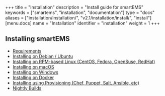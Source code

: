 +++
title = "Installation"
description = "Install guide for smartEMS"
keywords = ["smartems", "installation", "documentation"]
type = "docs"
aliases = ["installation/installation/", "v2.1/installation/install/", "install"]
[menu.docs]
name = "Installation"
identifier = "installation"
weight = 1
+++

## Installing smartEMS

- [Requirements](requirements)
- [Installing on Debian / Ubuntu](debian)
- [Installing on RPM-based Linux (CentOS, Fedora, OpenSuse, RedHat)](rpm)
- [Installing on macOS](mac)
- [Installing on Windows](windows)
- [Installing on Docker](docker)
- [Installing using Provisioning (Chef, Puppet, Salt, Ansible, etc)](provisioning)
- [Nightly Builds](https://smartems.com/smartems/download)


